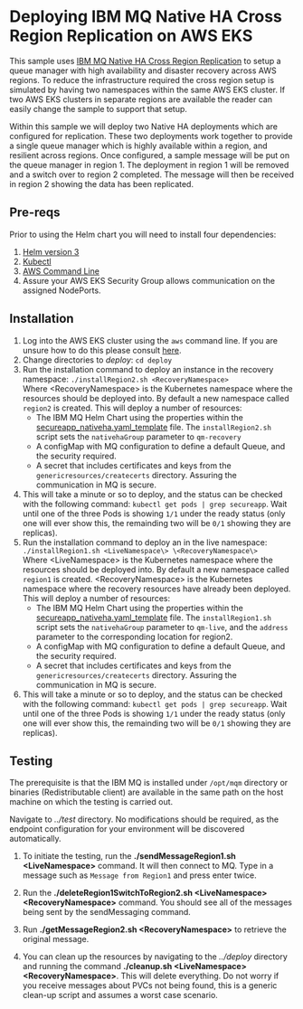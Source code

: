 # Deploying IBM MQ Native HA Cross Region Replication on AWS EKS
This sample uses [IBM MQ Native HA Cross Region Replication](https://www.ibm.com/docs/en/ibm-mq/9.4.0?topic=containers-native-ha-cross-region-replication) to setup a queue manager with high availability and disaster recovery across AWS regions. To reduce the infrastructure required the cross region setup is simulated by having two namespaces within the same AWS EKS cluster. If two AWS EKS clusters in separate regions are available the reader can easily change the sample to support that setup. 

Within this sample we will deploy two Native HA deployments which are configured for replication. These two deployments work together to provide a single queue manager which is highly available within a region, and resilient across regions. Once configured, a sample message will be put on the queue manager in region 1. The deployment in region 1 will be removed and a switch over to region 2 completed. The message will then be received in region 2 showing the data has been replicated. 


## Pre-reqs
Prior to using the Helm chart you will need to install four dependencies:
1. [Helm version 3](https://helm.sh/docs/intro/install/)
2. [Kubectl](https://kubernetes.io/docs/tasks/tools/)
3. [AWS Command Line](https://docs.aws.amazon.com/cli/latest/userguide/cli-chap-install.html)
4. Assure your AWS EKS Security Group allows communication on the assigned NodePorts.


## Installation
1. Log into the AWS EKS cluster using the `aws` command line. If you are unsure how to do this please consult [here](https://aws.amazon.com/premiumsupport/knowledge-center/eks-cluster-connection/).
1. Change directories to *deploy*: `cd deploy`      
1. Run the installation command to deploy an instance in the recovery namespace: `./installRegion2.sh <RecoveryNamespace>`            
    Where \<RecoveryNamespace\> is the Kubernetes namespace where the resources should be deployed into. By default a new namespace called `region2` is created. This will deploy a number of resources:
    * The IBM MQ Helm Chart using the properties within the [secureapp_nativeha.yaml_template](deploy/secureapp_nativeha.yaml_template) file. The `installRegion2.sh` script sets the `nativehaGroup` parameter to `qm-recovery`
    * A configMap with MQ configuration to define a default Queue, and the security required.
    * A secret that includes certificates and keys from the `genericresources/createcerts` directory. Assuring the communication in MQ is secure.
1. This will take a minute or so to deploy, and the status can be checked with the following command: `kubectl get pods | grep secureapp`. Wait until one of the three Pods is showing `1/1` under the ready status (only one will ever show this, the remainding two will be `0/1` showing they are replicas).
1. Run the installation command to deploy an in the live namespace: `./installRegion1.sh <LiveNamespace\> \<RecoveryNamespace\>`            
    Where \<LiveNamespace\> is the Kubernetes namespace where the resources should be deployed into. By default a new namespace called `region1` is created. \<RecoveryNamespace\> is the Kubernetes namespace where the recovery resources have already been deployed. This will deploy a number of resources:
    * The IBM MQ Helm Chart using the properties within the [secureapp_nativeha.yaml_template](deploy/secureapp_nativeha.yaml_template) file. The `installRegion1.sh` script sets the `nativehaGroup` parameter to `qm-live`, and the `address` parameter to the corresponding location for region2.
    * A configMap with MQ configuration to define a default Queue, and the security required.
    * A secret that includes certificates and keys from the `genericresources/createcerts` directory. Assuring the communication in MQ is secure.
1. This will take a minute or so to deploy, and the status can be checked with the following command: `kubectl get pods | grep secureapp`. Wait until one of the three Pods is showing `1/1` under the ready status (only one will ever show this, the remainding two will be `0/1` showing they are replicas).

## Testing
The prerequisite is that the IBM MQ is installed under `/opt/mqm` directory or binaries (Redistributable client) are available in the same path on the host machine on which the testing is carried out. 

Navigate to *../test* directory. No modifications should be required, as the endpoint configuration for your environment will be discovered automatically.

1. To initiate the testing, run the **./sendMessageRegion1.sh \<LiveNamespace\>** command. It will then connect to MQ. Type in a message such as `Message from Region1` and press enter twice. 

1. Run the **./deleteRegion1SwitchToRegion2.sh \<LiveNamespace\> \<RecoveryNamespace\>** command. You should see all of the messages being sent by the sendMessaging command.

1. Run **./getMessageRegion2.sh \<RecoveryNamespace\>** to retrieve the original message.

1. You can clean up the resources by navigating to the *../deploy* directory and running the command **./cleanup.sh \<LiveNamespace\> \<RecoveryNamespace\>**. This will delete everything. Do not worry if you receive messages about PVCs not being found, this is a generic clean-up script and assumes a worst case scenario.
